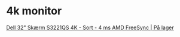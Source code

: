 # 4k monitor
[Dell 32" Skærm S3221QS 4K - Sort - 4 ms AMD FreeSync | På lager](https://www.proshop.dk/Skaerm/Dell-32-Skaerm-S3221QS-4K-Sort-4-ms-AMD-FreeSync/2910447)

<!-- {BearID:BC181276-5C13-492C-86D7-62CE834A8F14-33413-0000056F0C063CC2} -->
